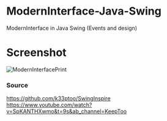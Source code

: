 # ModernInterface-Java-Swing
ModernInterface in Java Swing (Events and design)

<h1>Screenshot</h1>

![ModernInterfacePrint](https://user-images.githubusercontent.com/82424514/137639283-67f394d3-0eb4-478c-b9da-386cb1cf3ffc.png)

<h3>Source</h3>

https://github.com/k33ptoo/SwingInspire
<br>
https://www.youtube.com/watch?v=SpKANTHXwmo&t=9s&ab_channel=KeepToo
